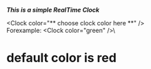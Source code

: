 ***This is a simple RealTime Clock***

\<Clock color="** choose clock color here **" />\
Forexample: \<Clock color="green" />\

# default color is red
